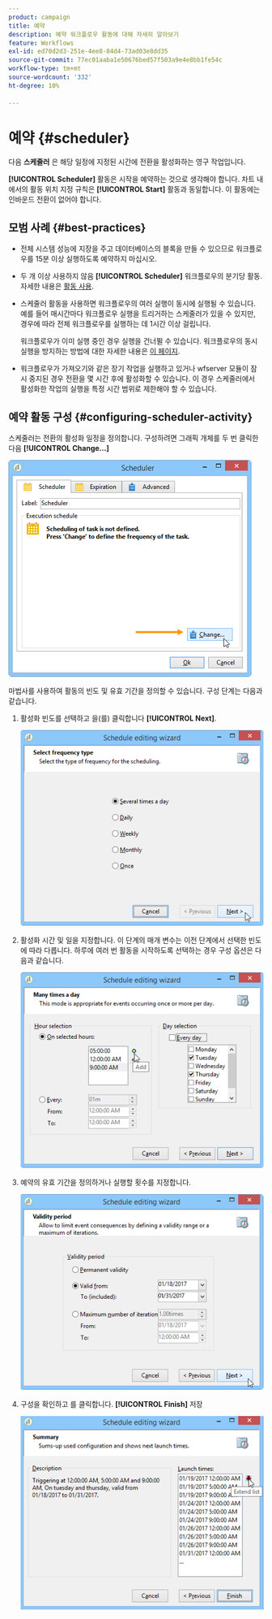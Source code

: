 ```yaml
---
product: campaign
title: 예약
description: 예약 워크플로우 활동에 대해 자세히 알아보기
feature: Workflows
exl-id: ed70d2d3-251e-4ee8-84d4-73ad03e8dd35
source-git-commit: 77ec01aaba1e50676bed57f503a9e4e8bb1fe54c
workflow-type: tm+mt
source-wordcount: '332'
ht-degree: 10%

---
```


# 예약 {#scheduler}



다음 **스케줄러** 은 해당 일정에 지정된 시간에 전환을 활성화하는 영구 작업입니다.

**[!UICONTROL Scheduler]** 활동은 시작을 예약하는 것으로 생각해야 합니다. 차트 내에서의 활동 위치 지정 규칙은 **[!UICONTROL Start]** 활동과 동일합니다. 이 활동에는 인바운드 전환이 없어야 합니다.

## 모범 사례 {#best-practices}

* 전체 시스템 성능에 지장을 주고 데이터베이스의 블록을 만들 수 있으므로 워크플로우를 15분 이상 실행하도록 예약하지 마십시오.

* 두 개 이상 사용하지 않음 **[!UICONTROL Scheduler]** 워크플로우의 분기당 활동. 자세한 내용은 [활동 사용](workflow-best-practices.md#using-activities).

* 스케줄러 활동을 사용하면 워크플로우의 여러 실행이 동시에 실행될 수 있습니다. 예를 들어 매시간마다 워크플로우 실행을 트리거하는 스케줄러가 있을 수 있지만, 경우에 따라 전체 워크플로우를 실행하는 데 1시간 이상 걸립니다.

   워크플로우가 이미 실행 중인 경우 실행을 건너뛸 수 있습니다. 워크플로우의 동시 실행을 방지하는 방법에 대한 자세한 내용은 [이 페이지](monitor-workflow-execution.md#preventing-simultaneous-multiple-executions).

* 워크플로우가 가져오기와 같은 장기 작업을 실행하고 있거나 wfserver 모듈이 잠시 중지된 경우 전환을 몇 시간 후에 활성화할 수 있습니다. 이 경우 스케줄러에서 활성화한 작업의 실행을 특정 시간 범위로 제한해야 할 수 있습니다.

## 예약 활동 구성 {#configuring-scheduler-activity}

스케줄러는 전환의 활성화 일정을 정의합니다. 구성하려면 그래픽 개체를 두 번 클릭한 다음 **[!UICONTROL Change...]**

![](assets/s_user_segmentation_scheduler.png)

마법사를 사용하여 활동의 빈도 및 유효 기간을 정의할 수 있습니다. 구성 단계는 다음과 같습니다.

1. 활성화 빈도를 선택하고 을(를) 클릭합니다 **[!UICONTROL Next]**.

   ![](assets/s_user_segmentation_scheduler2.png)

1. 활성화 시간 및 일을 지정합니다. 이 단계의 매개 변수는 이전 단계에서 선택한 빈도에 따라 다릅니다. 하루에 여러 번 활동을 시작하도록 선택하는 경우 구성 옵션은 다음과 같습니다.

   ![](assets/s_user_segmentation_scheduler3.png)

1. 예약의 유효 기간을 정의하거나 실행할 횟수를 지정합니다.

   ![](assets/s_user_segmentation_scheduler4.png)

1. 구성을 확인하고 를 클릭합니다. **[!UICONTROL Finish]** 저장

   ![](assets/s_user_segmentation_scheduler5.png)
